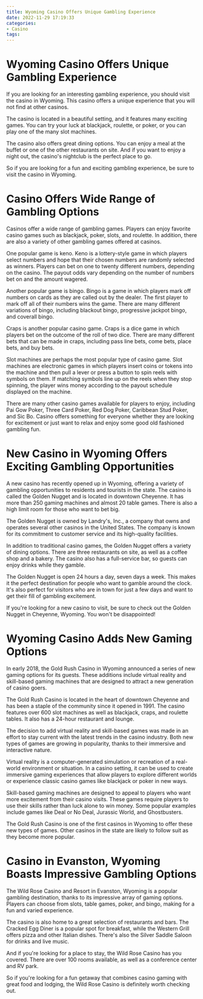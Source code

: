 ```yaml
---
title: Wyoming Casino Offers Unique Gambling Experience
date: 2022-11-29 17:19:33
categories:
- Casino
tags:
---
```



#  Wyoming Casino Offers Unique Gambling Experience

If you are looking for an interesting gambling experience, you should visit the casino in Wyoming. This casino offers a unique experience that you will not find at other casinos.

The casino is located in a beautiful setting, and it features many exciting games. You can try your luck at blackjack, roulette, or poker, or you can play one of the many slot machines.

The casino also offers great dining options. You can enjoy a meal at the buffet or one of the other restaurants on site. And if you want to enjoy a night out, the casino's nightclub is the perfect place to go.

So if you are looking for a fun and exciting gambling experience, be sure to visit the casino in Wyoming.

#  Casino Offers Wide Range of Gambling Options

Casinos offer a wide range of gambling games. Players can enjoy favorite casino games such as blackjack, poker, slots, and roulette. In addition, there are also a variety of other gambling games offered at casinos.

One popular game is keno. Keno is a lottery-style game in which players select numbers and hope that their chosen numbers are randomly selected as winners. Players can bet on one to twenty different numbers, depending on the casino. The payout odds vary depending on the number of numbers bet on and the amount wagered.

Another popular game is bingo. Bingo is a game in which players mark off numbers on cards as they are called out by the dealer. The first player to mark off all of their numbers wins the game. There are many different variations of bingo, including blackout bingo, progressive jackpot bingo, and coverall bingo.

Craps is another popular casino game. Craps is a dice game in which players bet on the outcome of the roll of two dice. There are many different bets that can be made in craps, including pass line bets, come bets, place bets, and buy bets.

Slot machines are perhaps the most popular type of casino game. Slot machines are electronic games in which players insert coins or tokens into the machine and then pull a lever or press a button to spin reels with symbols on them. If matching symbols line up on the reels when they stop spinning, the player wins money according to the payout schedule displayed on the machine.

There are many other casino games available for players to enjoy, including Pai Gow Poker, Three Card Poker, Red Dog Poker, Caribbean Stud Poker, and Sic Bo. Casino offers something for everyone whether they are looking for excitement or just want to relax and enjoy some good old fashioned gambling fun.

#  New Casino in Wyoming Offers Exciting Gambling Opportunities

A new casino has recently opened up in Wyoming, offering a variety of gambling opportunities to residents and tourists in the state. The casino is called the Golden Nugget and is located in downtown Cheyenne. It has more than 250 gaming machines and almost 20 table games. There is also a high limit room for those who want to bet big.

The Golden Nugget is owned by Landry's, Inc., a company that owns and operates several other casinos in the United States. The company is known for its commitment to customer service and its high-quality facilities.

In addition to traditional casino games, the Golden Nugget offers a variety of dining options. There are three restaurants on site, as well as a coffee shop and a bakery. The casino also has a full-service bar, so guests can enjoy drinks while they gamble.

The Golden Nugget is open 24 hours a day, seven days a week. This makes it the perfect destination for people who want to gamble around the clock. It's also perfect for visitors who are in town for just a few days and want to get their fill of gambling excitement.

If you're looking for a new casino to visit, be sure to check out the Golden Nugget in Cheyenne, Wyoming. You won't be disappointed!

#  Wyoming Casino Adds New Gaming Options

In early 2018, the Gold Rush Casino in Wyoming announced a series of new gaming options for its guests. These additions include virtual reality and skill-based gaming machines that are designed to attract a new generation of casino goers.

The Gold Rush Casino is located in the heart of downtown Cheyenne and has been a staple of the community since it opened in 1991. The casino features over 600 slot machines as well as blackjack, craps, and roulette tables. It also has a 24-hour restaurant and lounge.

The decision to add virtual reality and skill-based games was made in an effort to stay current with the latest trends in the casino industry. Both new types of games are growing in popularity, thanks to their immersive and interactive nature.

Virtual reality is a computer-generated simulation or recreation of a real-world environment or situation. In a casino setting, it can be used to create immersive gaming experiences that allow players to explore different worlds or experience classic casino games like blackjack or poker in new ways.

Skill-based gaming machines are designed to appeal to players who want more excitement from their casino visits. These games require players to use their skills rather than luck alone to win money. Some popular examples include games like Deal or No Deal, Jurassic World, and Ghostbusters.

The Gold Rush Casino is one of the first casinos in Wyoming to offer these new types of games. Other casinos in the state are likely to follow suit as they become more popular.

#  Casino in Evanston, Wyoming Boasts Impressive Gambling Options

The Wild Rose Casino and Resort in Evanston, Wyoming is a popular gambling destination, thanks to its impressive array of gaming options. Players can choose from slots, table games, poker, and bingo, making for a fun and varied experience.

The casino is also home to a great selection of restaurants and bars. The Cracked Egg Diner is a popular spot for breakfast, while the Western Grill offers pizza and other Italian dishes. There's also the Silver Saddle Saloon for drinks and live music.

And if you're looking for a place to stay, the Wild Rose Casino has you covered. There are over 100 rooms available, as well as a conference center and RV park.

So if you're looking for a fun getaway that combines casino gaming with great food and lodging, the Wild Rose Casino is definitely worth checking out.
